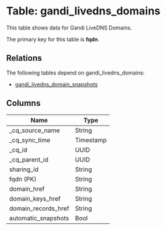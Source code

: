 # Table: gandi_livedns_domains

This table shows data for Gandi LiveDNS Domains.

The primary key for this table is **fqdn**.

## Relations

The following tables depend on gandi_livedns_domains:
  - [gandi_livedns_domain_snapshots](gandi_livedns_domain_snapshots)

## Columns

| Name          | Type          |
| ------------- | ------------- |
|_cq_source_name|String|
|_cq_sync_time|Timestamp|
|_cq_id|UUID|
|_cq_parent_id|UUID|
|sharing_id|String|
|fqdn (PK)|String|
|domain_href|String|
|domain_keys_href|String|
|domain_records_href|String|
|automatic_snapshots|Bool|